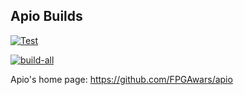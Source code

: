 ## Apio Builds

[![Test](https://github.com/FPGAwars/apio/actions/workflows/test.yml/badge.svg?branch=develop)](https://github.com/FPGAwars/apio/actions/workflows/test.yml)

[![build-all](https://github.com/FPGAwars/apio-dev-builds/actions/workflows/build-all.yaml/badge.svg?branch=main)](https://github.com/FPGAwars/apio-dev-builds/actions/workflows/build-all.yaml)

Apio's home page: https://github.com/FPGAwars/apio
